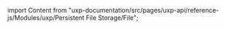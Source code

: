 
import Content from "uxp-documentation/src/pages/uxp-api/reference-js/Modules/uxp/Persistent File Storage/File";

<Content query="product=xd"/>
